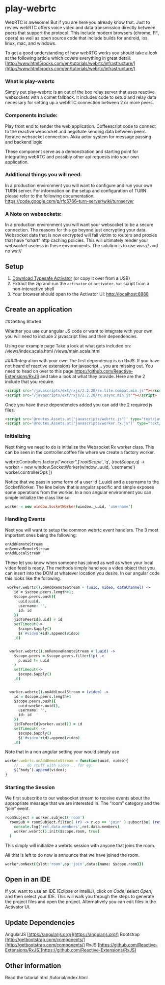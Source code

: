 play-webrtc
==================

WebRTC is awesome!  But if you are here you already know that.  Just to review webRTC offers voice video and data transmission directly between peers that support the protocol.  This include modern browsers (chrome, FF, opera) as well as open source code that include builds for android, ios, linux, mac, and windows.

To get a good understanding of how webRTC works you should take a look at the following article which covers everything in great detail:
[http://www.html5rocks.com/en/tutorials/webrtc/infrastructure/](http://www.html5rocks.com/en/tutorials/webrtc/infrastructure/)


### What is play-webrtc 
Simply put play-webrtc is an out of the box relay server that uses reactive websockets with a comet fallback.  It includes code to setup and relay data necessary for setting up a webRTC connection between 2 or more peers.

### Components include:
Play front end to render the web application.
Coffeescript code to connect to the reactive websocket and negotiate sending data between peers.
Iteratee websocket connection.
Akka actor system for message passing and backend logic.

These component serve as a demonstration and starting point for integrating webRTC and possibly other api requests into your own application.

### Additional things you will need:
In a production environment you will want to configure and run your own TURN server.  For information on the setup and configuration of TURN please refer to the following documentation.
https://code.google.com/p/rfc5766-turn-server/wiki/turnserver

### A Note on websockets:
In a production environment you will want your websocket to be a secure connection.  The reasons for this go beyond just encrypting your data.  Websocket data that is now encrypted will fall victim to routers and proxies that have “smart” http caching policies.  This will ultimately render your websocket useless in these environments.  The solution is to use wss:// and no ws://



Setup
-----

1. [Download Typesafe Activator](http://typesafe.com/platform/getstarted) (or copy it over from a USB)
2. Extract the zip and run the `activator` or `activator.bat` script from a non-interactive shell
3. Your browser should open to the Activator UI: [http://localhost:8888](http://localhost:8888)


Create an application
---------------------

##Getting Started

Whether you use our angular JS code or want to integrate with your own, you will need to include 2 javascript files and their dependencies. 

Using our example page
Take a look at what gets included on:
/views/index.scala.html
/views/main.scala.html

####Integration with your own
The first dependency is on RxJS.  If you have not heard of reactive extensions for javascript… you are missing out.  You need to head on over to this page https://github.com/Reactive-Extensions/RxJS  and take a look at what they provide.  Here are the 2 include that you require.

```html
<script src="/javascripts/ext/rxjs/2.2.20/rx.lite.compat.min.js""></script>
<script src="/javascripts/ext/rxjs/2.2.20/rx.async.min.js""></script>
```

Once you have these dependencies added you can add the 2 required js files.

```html
<script src='@routes.Assets.at("javascripts/webrtc.js")' type="text/javascript"></script>
<script src='@routes.Assets.at("javascripts/worker.rx.js")' type="text/javascript"></script>
```

### Initializing
Next thing we need to do is initialize the Websocket Rx worker class.  This can be seen in the controller.coffee file where we create a factory worker.


webrtcControllers.factory("worker",['$rootScope','$q', ($rootScope,$q) ->
  worker = new window.SocketWorker(window._uuid, 'username')
  worker.controllerOps
])

Notice that we pass in some form of a user id (_uuid) and a username to the SocketWorker.  The line below that is angular specific and simple exposes some operations from the worker.  In a non angular environment you can simple initialize the class like so:

```coffee
worker = new window.SocketWorker(window._uuid, 'username')
```

### Handling Events
Next you will want to setup the common webrtc event handlers.  The 3 most important ones being the following:
```javascript
onAddRemoteStream
onRemoveRemoteStream
onAddLocalStream
```

These let you know when someone has joined as well as when your local video feed is ready.  The methods simply hand you a video object that you can insert into the DOM at whatever location you desire.  In our angular code this looks like the following.

```coffee
 worker.webrtc().onAddRemoteStream = (uuid, video, dataChannel) ->
    id = $scope.peers.length+1;
    $scope.peers.push({
      uuid:uuid,
      username: '',
      id: id
    })
    jidToPeerId[uuid] = id
    setTimeout(->
      $scope.$apply()
      $('#video'+id).append(video)
    ,0)


  worker.webrtc().onRemoveRemoteStream = (uuid) ->
    $scope.peers = $scope.peers.filter((p) ->
      p.uuid != uuid
    )
    setTimeout(->
      $scope.$apply()
    ,0)


  worker.webrtc().onAddLocalStream = (video) ->
    id = $scope.peers.length+1
    $scope.peers.push({
      uuid:worker.uuid(),
      username: '',
      id: id
    })
    jidToPeerId[worker.uuid()] = id
    setTimeout( ->
      $scope.$apply()
      $('#video'+id).append(video)
    ,0)
```


Note that in a non angular setting your would simply use 

```javascript
worker.webrtc.onAddRemoteStream = function(uuid, video){
	// .. do stuff with video .. for eg:
	$(‘body’).append(video);
}
```


### Starting the Session
We first subscribe to our websocket stream to receive events about the appropriate message that we are interested in.  The “room” category and the “join” event.

```coffee
roomSubject = worker.subject('room')
  roomSub = roomSubject.filter( (r) -> r.op == 'join' ).subscribe( (ret) ->
    console.log('ret.data.members',ret.data.members)
    worker.webrtc().init($scope.room, true)
  )
```

This simply will initialize a webrtc session with anyone that joins the room.

All that is left to do now is announce that we have joined the room.

```coffee
worker.onNext({slot:'room',op:'join',data:{name: $scope.room}})
```




Open in an IDE
--------------

If you want to use an IDE (Eclipse or IntelliJ), click on *Code*, select *Open*, and then select your IDE.  This will walk you through the steps to generate the project files and open the project.  Alternatively you can edit files in the Activator UI.


Update Dependencies
-------------------

AngularJS
[https://angularjs.org/](https://angularjs.org/)
Bootstrap
[http://getbootstrap.com/components/](http://getbootstrap.com/components/)
RxJS
[https://github.com/Reactive-Extensions/RxJS](https://github.com/Reactive-Extensions/RxJS)

Other information
-----------------

Read the tutorial html
/tutorial/index.html

